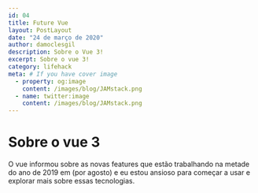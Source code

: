 ```yaml
---
id: 04
title: Future Vue
layout: PostLayout
date: "24 de março de 2020"
author: damoclesgil
description: Sobre o Vue 3!
excerpt: Sobre o vue 3!
category: lifehack
meta: # If you have cover image
  - property: og:image
    content: /images/blog/JAMstack.png
  - name: twitter:image
    content: /images/blog/JAMstack.png
---
```


# Sobre o vue 3

O vue informou sobre as novas features que estão trabalhando na metade do ano de 2019 em (por agosto) e eu estou ansioso para começar a usar e explorar mais sobre essas tecnologias.
